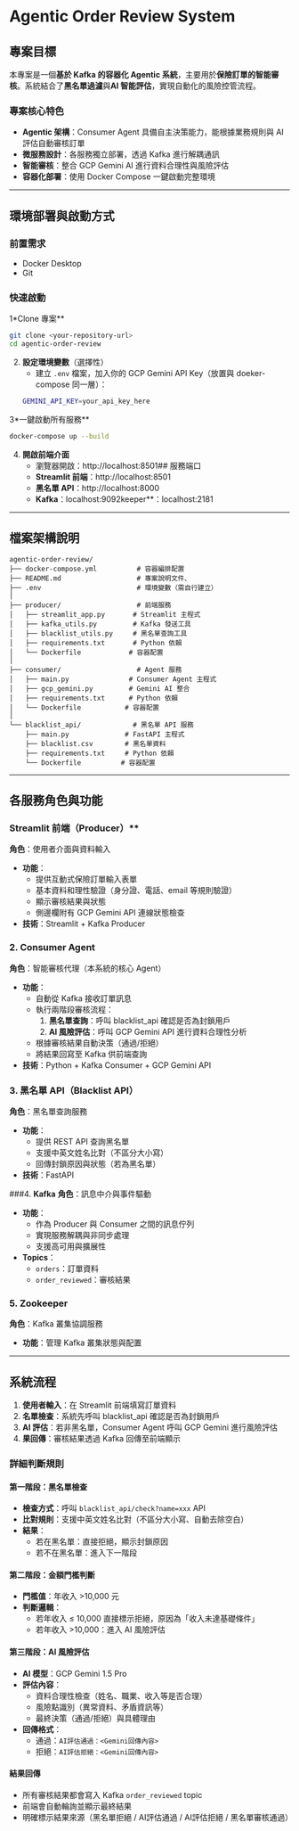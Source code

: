 # Agentic Order Review System

## 專案目標

本專案是一個**基於 Kafka 的容器化 Agentic 系統**，主要用於**保險訂單的智能審核**。系統結合了**黑名單過濾**與**AI 智能評估**，實現自動化的風險控管流程。

### 專案核心特色
- **Agentic 架構**：Consumer Agent 具備自主決策能力，能根據業務規則與 AI 評估自動審核訂單
- **微服務設計**：各服務獨立部署，透過 Kafka 進行解耦通訊
- **智能審核**：整合 GCP Gemini AI 進行資料合理性與風險評估
- **容器化部署**：使用 Docker Compose 一鍵啟動完整環境

---

## 環境部署與啟動方式

### 前置需求
- Docker Desktop
- Git

### 快速啟動
1*Clone 專案**
   ```bash
   git clone <your-repository-url>
   cd agentic-order-review
   ```
2. **設定環境變數**（選擇性）
   - 建立 `.env` 檔案，加入你的 GCP Gemini API Key（放置與 doeker-compose 同一層）：
   ```bash
   GEMINI_API_KEY=your_api_key_here
   ```

3*一鍵啟動所有服務**
   ```bash
   docker-compose up --build
   ```

4. **開啟前端介面**
   - 瀏覽器開啟：http://localhost:8501## 服務端口
    - **Streamlit 前端**：http://localhost:8501
    - **黑名單 API**：http://localhost:8000
    - **Kafka**：localhost:9092keeper**：localhost:2181

---

## 檔案架構說明

```
agentic-order-review/
├── docker-compose.yml          # 容器編排配置
├── README.md                   # 專案說明文件、
├── .env                        # 環境變數（需自行建立）
│
├── producer/                   # 前端服務
│   ├── streamlit_app.py       # Streamlit 主程式
│   ├── kafka_utils.py         # Kafka 發送工具
│   ├── blacklist_utils.py     # 黑名單查詢工具
│   ├── requirements.txt       # Python 依賴
│   └── Dockerfile            # 容器配置
│
├── consumer/                   # Agent 服務
│   ├── main.py               # Consumer Agent 主程式
│   ├── gcp_gemini.py         # Gemini AI 整合
│   ├── requirements.txt      # Python 依賴
│   └── Dockerfile           # 容器配置
│
└── blacklist_api/             # 黑名單 API 服務
    ├── main.py              # FastAPI 主程式
    ├── blacklist.csv        # 黑名單資料
    ├── requirements.txt     # Python 依賴
    └── Dockerfile          # 容器配置

```

---

## 各服務角色與功能

### Streamlit 前端（Producer）**
**角色**：使用者介面與資料輸入
- **功能**：
  - 提供互動式保險訂單輸入表單
  - 基本資料和理性驗證（身分證、電話、email 等規則驗證）
  - 顯示審核結果與狀態
  - 側邊欄附有 GCP Gemini API 連線狀態檢查
- **技術**：Streamlit + Kafka Producer

### 2. **Consumer Agent**
**角色**：智能審核代理（本系統的核心 Agent）
- **功能**：
  - 自動從 Kafka 接收訂單訊息
  - 執行兩階段審核流程：
     1. **黑名單查詢**：呼叫 blacklist_api 確認是否為封鎖用戶
     2. **AI 風險評估**：呼叫 GCP Gemini API 進行資料合理性分析
  - 根據審核結果自動決策（通過/拒絕）
  - 將結果回寫至 Kafka 供前端查詢
- **技術**：Python + Kafka Consumer + GCP Gemini API

### 3. **黑名單 API（Blacklist API）**
**角色**：黑名單查詢服務
- **功能**：
  - 提供 REST API 查詢黑名單
  - 支援中英文姓名比對（不區分大小寫）
  - 回傳封鎖原因與狀態（若為黑名單）
- **技術**：FastAPI

###4. **Kafka**
**角色**：訊息中介與事件驅動
- **功能**：
  - 作為 Producer 與 Consumer 之間的訊息佇列
  - 實現服務解耦與非同步處理
  - 支援高可用與擴展性
- **Topics**：
  - `orders`：訂單資料
  - `order_reviewed`：審核結果

### 5. **Zookeeper**
**角色**：Kafka 叢集協調服務
- **功能**：管理 Kafka 叢集狀態與配置

---

## 系統流程

1. **使用者輸入**：在 Streamlit 前端填寫訂單資料
2. **名單檢查**：系統先呼叫 blacklist_api 確認是否為封鎖用戶
3. **AI 評估**：若非黑名單，Consumer Agent 呼叫 GCP Gemini 進行風險評估
4. **果回傳**：審核結果透過 Kafka 回傳至前端顯示

### 詳細判斷規則

#### 第一階段：黑名單檢查
- **檢查方式**：呼叫 `blacklist_api/check?name=xxx` API
- **比對規則**：支援中英文姓名比對（不區分大小寫、自動去除空白）
- **結果**：
  - 若在黑名單：直接拒絕，顯示封鎖原因
  - 若不在黑名單：進入下一階段

#### 第二階段：金額門檻判斷
- **門檻值**：年收入 >10,000 元
- **判斷邏輯**：
  - 若年收入 ≤ 10,000 直接標示拒絕，原因為「收入未達基礎條件」
  - 若年收入 >10,000：進入 AI 風險評估

#### 第三階段：AI 風險評估
- **AI 模型**：GCP Gemini 1.5 Pro
- **評估內容**：
  - 資料合理性檢查（姓名、職業、收入等是否合理）
  - 風險點識別（異常資料、矛盾資訊等）
  - 最終決策（通過/拒絕）與具體理由
- **回傳格式**：
  - 通過：`AI評估通過：<Gemini回傳內容>`
  - 拒絕：`AI評估拒絕：<Gemini回傳內容>`

#### 結果回傳
- 所有審核結果都會寫入 Kafka `order_reviewed` topic
- 前端會自動輪詢並顯示最終結果
- 明確標示結果來源（黑名單拒絕 / AI評估通過 / AI評估拒絕 / 黑名單審核通過）

